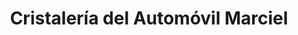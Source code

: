 ---
title: "Cristalería del Automóvil Marciel"
url: /medina-del-campo/cristaleria-del-automovil-marciel/
shop: reparación de automóviles
---